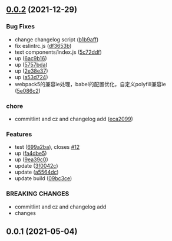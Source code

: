 ## [0.0.2](https://github.com/KoKuDolly/koku-scaffold/compare/v0.0.1...v0.0.2) (2021-12-29)


### Bug Fixes

* change changelog script ([b1b9aff](https://github.com/KoKuDolly/koku-scaffold/commit/b1b9aff2c1c75ac38a7d62d524c3bd79e370a691))
* fix eslintrc.js ([df3653b](https://github.com/KoKuDolly/koku-scaffold/commit/df3653b94d53b8669a7dffccf7e78fafacccfa30))
* text components/index.js ([5c72ddf](https://github.com/KoKuDolly/koku-scaffold/commit/5c72ddf46664277af00da90fbfe06546941a601f))
* up ([6ac9b16](https://github.com/KoKuDolly/koku-scaffold/commit/6ac9b16f71b04a3ba7ed7b5bdb4082e7cbc9e169))
* up ([5757bda](https://github.com/KoKuDolly/koku-scaffold/commit/5757bda7845abba731cba0bf9fa687e49da3ac53))
* up ([2e38e37](https://github.com/KoKuDolly/koku-scaffold/commit/2e38e379098e727fed49da6d23e6bc3cfc825cc2))
* up ([a53d724](https://github.com/KoKuDolly/koku-scaffold/commit/a53d724a36ce3167ef0ff9211857c243ffa0e841))
* webpack5的兼容ie处理，babel的配置优化，自定义polyfill兼容ie ([5e086c2](https://github.com/KoKuDolly/koku-scaffold/commit/5e086c2dffe7002404b5559ebe1f22dede25db10))


### chore

* commitlint and cz and changelog add ([eca2099](https://github.com/KoKuDolly/koku-scaffold/commit/eca2099a27f0e9356cf717d26b02b9585a01b67b))


### Features

* test ([699a2ba](https://github.com/KoKuDolly/koku-scaffold/commit/699a2ba52b63b22cd11c80f3cae3995a8fa81cc5)), closes [#12](https://github.com/KoKuDolly/koku-scaffold/issues/12)
* up ([fa4dbe5](https://github.com/KoKuDolly/koku-scaffold/commit/fa4dbe594660425e50dad54f68f1c8ff9a43b390))
* up ([9ea39c0](https://github.com/KoKuDolly/koku-scaffold/commit/9ea39c08767d52cdcfe4f04c70a38596e4d954e3))
* update ([3f0042c](https://github.com/KoKuDolly/koku-scaffold/commit/3f0042cf5797adad443ded4ab1934ddb69c4d176))
* update ([a5564dc](https://github.com/KoKuDolly/koku-scaffold/commit/a5564dcee917a9bbf3327635446dc84ae00c0d91))
* update build ([09bc3ce](https://github.com/KoKuDolly/koku-scaffold/commit/09bc3ce505e0a1b8c8044a21feeab8964f4158a0))


### BREAKING CHANGES

* commitlint and cz and changelog add
* changes



## 0.0.1 (2021-05-04)



